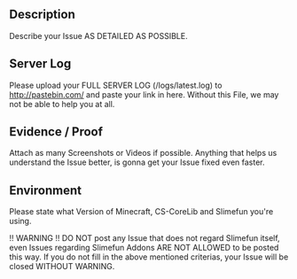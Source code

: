 ## Description
Describe your Issue AS DETAILED AS POSSIBLE.

## Server Log
Please upload your FULL SERVER LOG (/logs/latest.log) to http://pastebin.com/ and paste your link in here.
Without this File, we may not be able to help you at all.

## Evidence / Proof
Attach as many Screenshots or Videos if possible.
Anything that helps us understand the Issue better, is gonna get your Issue fixed even faster.

## Environment
Please state what Version of Minecraft, CS-CoreLib and Slimefun you're using.

!! WARNING !!
DO NOT post any Issue that does not regard Slimefun itself, 
even Issues regarding Slimefun Addons ARE NOT ALLOWED to be posted this way.
If you do not fill in the above mentioned criterias, your Issue will be closed WITHOUT WARNING.
